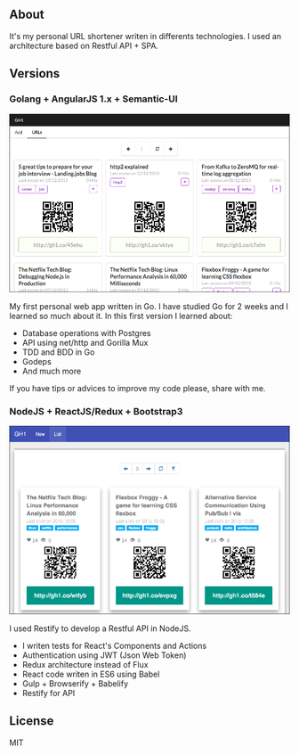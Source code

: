 ## About

It's my personal URL shortener writen in differents technologies. I used an architecture based on Restful API + SPA.

## Versions

### Golang + AngularJS 1.x + Semantic-UI

![AngularJS](angularjs.png)

My first personal web app written in Go. I have studied Go for 2 weeks and I learned so much about it.
In this first version I learned about:

* Database operations with Postgres
* API using net/http and Gorilla Mux
* TDD and BDD in Go
* Godeps
* And much more

If you have tips or advices to improve my code please, share with me.

### NodeJS + ReactJS/Redux + Bootstrap3

![React](react.png)

I used Restify to develop a Restful API in NodeJS.

* I writen tests for React's Components and Actions
* Authentication using JWT (Json Web Token)
* Redux architecture instead of Flux
* React code writen in ES6 using Babel
* Gulp + Browserify + Babelify
* Restify for API


## License

MIT